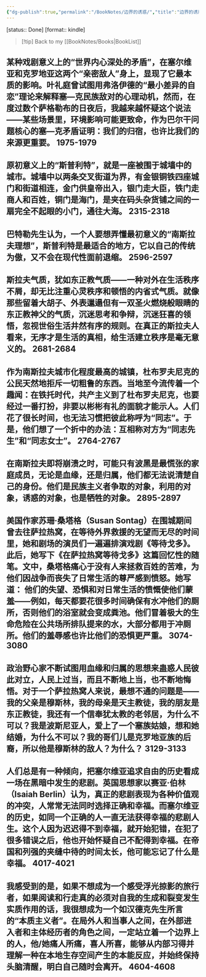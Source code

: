 ```yaml
---
{"dg-publish":true,"permalink":"/BookNotes/边界的诱惑/","title":"边界的诱惑","noteIcon":""}
---
```


[status:: Done]
[format:: kindle]

>[!tip] Back to my [[BookNotes/Books\|BookList]]


某种戏剧意义上的“世界内心深处的矛盾”，在塞尔维亚和克罗地亚这两个“亲密敌人”身上，显现了它最本质的影响。叶礼庭曾试图用弗洛伊德的“最小差异的自恋”理论来解释塞—克民族敌对的心理动机，然而，在度过数个萨格勒布的日夜后，我越来越怀疑这个说法——某些场景里，环境影响可能更致命，作为巴尔干问题核心的塞—克矛盾证明：我们的归宿，也许比我们的来源更重要。
 1975-1979 
---  
原初意义上的“斯普利特”，就是一座被围于城墙中的城市。城墙中以两条交叉街道为界，有金银铜铁四座城门和街道相连，金门供皇帝出入，银门走大臣，铁门走商人和百姓，铜门是海门，是夹在码头杂货铺之间的一扇完全不起眼的小门，通往大海。
 2315-2318
---  
巴特勒先生认为，一个人要想弄懂最初意义的“南斯拉夫理想”，斯普利特是最适合的地方，它以自己的传统为傲，又不会在现代性面前退缩。
 2596-2597
---   
斯拉夫气质，犹如东正教气质——一种对外在生活秩序不屑，却无比注重心灵秩序和顿悟的内省式气质。就像那些留着大胡子、外表邋遢但有一双圣火燃烧般眼睛的东正教神父的气质，沉迷思考和争辩，沉迷狂喜的领悟，忽视世俗生活井然有序的规则。在真正的斯拉夫人看来，无序才是生活的真相，给生活建立秩序是毫无意义的。
 2681-2684
---  
作为南斯拉夫城市化程度最高的城镇，杜布罗夫尼克的公民天然地拒斥一切粗鲁的东西。当地至今流传着一个趣闻：在铁托时代，共产主义到了杜布罗夫尼克，也要经过一番打扮，非要以彬彬有礼的面貌才能示人。人们花了很长时间，也无法习惯把彼此称呼为“同志”。于是，他们想了一个折中的办法：互相称对方为“同志先生”和“同志女士”。
 2764-2767   
 --- 
在南斯拉夫即将崩溃之时，可能只有波黑是最慌张的家庭成员，无论是血缘，还是归属，他们都无法说清楚自己的身份。他们是民族主义者争取的对象，利用的对象，诱惑的对象，也是牺牲的对象。
 2895-2897
---   
美国作家苏珊·桑塔格（Susan Sontag）在围城期间曾去往萨拉热窝，在等待外界救援的无望而无尽的时间里，她和剧场的演员们一遍遍排演戏剧《等待戈多》。此后，她写下《在萨拉热窝等待戈多》这篇回忆性的随笔。文中，桑塔格痛心于没有人来拯救百姓的苦难，为他们因战争而丧失了日常生活的尊严感到愤怒。她写道： 他们的失望、恐惧和对日常生活的愤慨使他们蒙羞——例如，每天都要花很多时间确保有水冲他们的厕所，否则他们的浴室就会变成粪池。他们冒着极大的生命危险在公共场所排队提来的水，大部分都用于冲厕所。他们的羞辱感也许比他们的恐惧更严重。
 3074-3080
---   
政治野心家不断试图用血缘和归属的思想来蛊惑人民彼此对立，人民上过当，而且不断地上当，也不断地悔悟。对于一个萨拉热窝人来说，最想不通的问题是——我的父亲是穆斯林，我的母亲是天主教徒，我的朋友是东正教徒，我还有一个信奉犹太教的老邻居，为什么不可以？我是波斯尼亚人，爱上了一个塞族姑娘，想和她结婚，为什么不可以？我的哥们儿是克罗地亚族的后裔，所以他是穆斯林的敌人？为什么？
 3129-3133
---   
人们总是有一种倾向，把塞尔维亚追求自由的历史看成一场在黑暗中发生的悲剧。英国思想家以赛亚·伯林（Isaiah Berlin）认为，真正的悲剧表现为各种价值观的冲突，人常常无法同时选择正确和幸福。而塞尔维亚的历史，如同一个正确的人一直无法获得幸福的悲剧人生。这个人因为迟迟得不到幸福，就开始犯错，在犯了很多错误之后，他也开始怀疑自己不配得到幸福。在帝国和列强的夹缝中待的时间太长，他可能忘记了什么是幸福。
 4017-4021
---   
我感受到的是，如果不想成为一个感受浮光掠影的旅行者，如果阅读和行走真的必须对自我的生成和裂变发生实质作用的话，我很想成为一个如汉德克先生所言的“本质主义者”。在局外人和当事人之间，在外部进入者和主体经历者的角色之间，一定站立着一个边界上的人，他/她痛人所痛，喜人所喜，能够从内部习得并理解一种在本地生存空间产生的本能反应，并始终保持头脑清醒，明白自己随时会离开。
 4604-4608
--- 